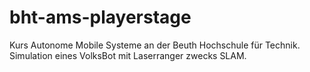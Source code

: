 bht-ams-playerstage
===================

Kurs Autonome Mobile Systeme an der Beuth Hochschule für Technik. Simulation eines VolksBot mit Laserranger zwecks SLAM.
